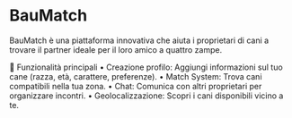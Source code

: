 # BauMatch
BauMatch è una piattaforma innovativa che aiuta i proprietari di cani a trovare il partner ideale per il loro amico a quattro zampe.

🚀 Funzionalità principali
	•	Creazione profilo: Aggiungi informazioni sul tuo cane (razza, età, carattere, preferenze).
	•	Match System: Trova cani compatibili nella tua zona.
	•	Chat: Comunica con altri proprietari per organizzare incontri.
	•	Geolocalizzazione: Scopri i cani disponibili vicino a te.
